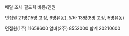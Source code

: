 배달 조사 필드웤 비용/인원


면접원 21명(15명 고정, 6명유동), 알바 13명(8명 고정, 5명유동)


면접원(1주)    11658600
알바(2주)    8552000
합계    20210600


